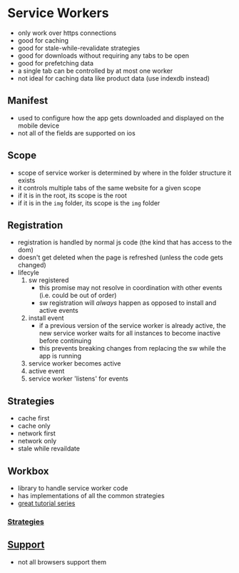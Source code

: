 # Service Workers

- only work over https connections
- good for caching
- good for stale-while-revalidate strategies
- good for downloads without requiring any tabs to be open
- good for prefetching data
- a single tab can be controlled by at most one worker
- not ideal for caching data like product data (use indexdb instead)

## Manifest
- used to configure how the app gets downloaded and displayed on the mobile device
- not all of the fields are supported on ios

## Scope
- scope of service worker is determined by where in the folder structure it exists
- it controls multiple tabs of the same website for a given scope
- if it is in the root, its scope is the root
- if it is in the `img` folder, its scope is the `img` folder

## Registration
- registration is handled by normal js code (the kind that has access to the dom)
- doesn't get deleted when the page is refreshed (unless the code gets changed)
- lifecyle
    1. sw registered
       - this promise may not resolve in coordination with other events (i.e. could be out of order)
       - sw registration will _always_ happen as opposed to install and active events
    2. install event
       - if a previous version of the service worker is already active, the new service worker waits for all instances  to become inactive before continuing
       - this prevents breaking changes from replacing the sw while the app is running 
    3. service worker becomes active
    4. active event
    5. service worker 'listens' for events

## Strategies
- cache first
- cache only
- network first
- network only
- stale while revaildate

## Workbox
- library to handle service worker code
- has implementations of all the common strategies
- [great tutorial series](https://www.youtube.com/playlist?list=PLNYkxOF6rcIB2xHBZ7opgc2Mv009X87Hh)

### [Strategies](https://www.youtube.com/watch?v=q4k-GOmI8Tg&list=PLNYkxOF6rcIB2xHBZ7opgc2Mv009X87Hh&index=18&ab_channel=GoogleChromeDevelopersGoogleChromeDevelopersVerified)

## [Support](https://caniuse.com/?search=serviceworker)
- not all browsers support them